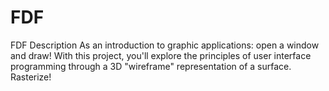 # FDF
FDF
Description
As an introduction to graphic applications: open a window and draw! With this project, you'll explore the principles of user interface programming through a 3D "wireframe" representation of a surface. Rasterize!
